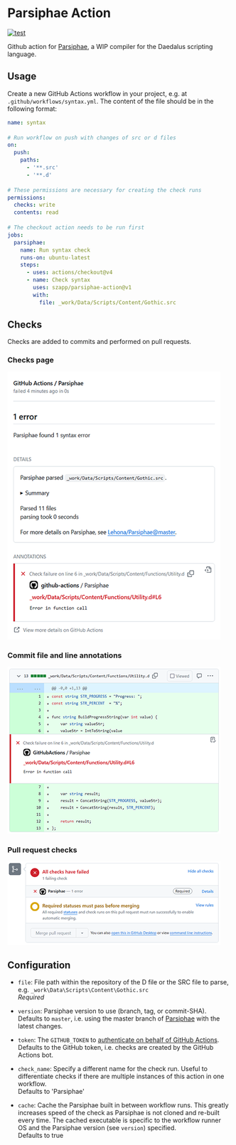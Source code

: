 # Parsiphae Action

[![test](https://github.com/szapp/parsiphae-action/actions/workflows/testing.yml/badge.svg)](https://github.com/szapp/parsiphae-action/actions/workflows/testing.yml)

Github action for [Parsiphae](https://github.com/Lehona/Parsiphae), a WIP compiler for the Daedalus scripting language.

## Usage

Create a new GitHub Actions workflow in your project, e.g. at `.github/workflows/syntax.yml`.
The content of the file should be in the following format:

```yaml
name: syntax

# Run workflow on push with changes of src or d files
on:
  push:
    paths:
      - '**.src'
      - '**.d'

# These permissions are necessary for creating the check runs
permissions:
  checks: write
  contents: read

# The checkout action needs to be run first
jobs:
  parsiphae:
    name: Run syntax check
    runs-on: ubuntu-latest
    steps:
      - uses: actions/checkout@v4
      - name: Check syntax
        uses: szapp/parsiphae-action@v1
        with:
          file: _work/Data/Scripts/Content/Gothic.src
```

## Checks

Checks are added to commits and performed on pull requests.

### Checks page

![actions-checks](.github/screenshots/actions-checks.png)

### Commit file and line annotations

![commit-checks](.github/screenshots/commit-checks.png)

### Pull request checks

![pr-checks](.github/screenshots/pr-checks.png)

## Configuration

* `file`:
    File path within the repository of the D file or the SRC file to parse, e.g. `_work\Data\Scripts\Content\Gothic.src`  
    *Required*
  
* `version`:
    Parsiphae version to use (branch, tag, or commit-SHA).  
    Defaults to `master`, i.e. using the master branch of [Parsiphae](https://github.com/Lehona/Parsiphae) with the latest changes.

* `token`:
    The `GITHUB_TOKEN` to [authenticate on behalf of GitHub Actions](https://docs.github.com/en/actions/security-guides/automatic-token-authentication#using-the-github_token-in-a-workflow).  
    Defaults to the GitHub token, i.e. checks are created by the GitHub Actions bot.

* `check_name`:
    Specify a different name for the check run.
    Useful to differentiate checks if there are multiple instances of this action in one workflow.  
    Defaults to 'Parsiphae'
  
* `cache`:
    Cache the Parsiphae built in between workflow runs.
    This greatly increases speed of the check as Parsiphae is not cloned and re-built every time.
    The cached executable is specific to the workflow runner OS and the Parsiphae version (see `version`) specified.  
    Defaults to true
